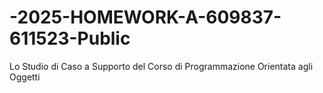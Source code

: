 # -2025-HOMEWORK-A-609837-611523-Public
Lo Studio di Caso a Supporto del Corso di Programmazione Orientata agli Oggetti
